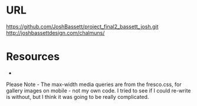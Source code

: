 # URL
https://github.com/JoshBassett/project_final2_bassett_josh.git
http://joshbassettdesign.com/chalmuns/
# Resources
*
Please Note - The max-width media queries are from the fresco.css, for gallery images on mobile - not my own code. I tried to see if I could re-write is without, but I think it was going to be really complicated.





